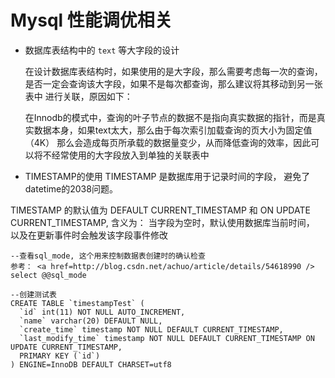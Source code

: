 # Mysql 性能调优相关


- 数据库表结构中的 `text` 等大字段的设计
    
    在设计数据库表结构时，如果使用的是大字段，那么需要考虑每一次的查询，是否一定会查询该大字段，如果不是每次都查询，那么建议将其移动到另一张表中
    进行关联，原因如下：

    在Innodb的模式中，查询的叶子节点的数据不是指向真实数据的指针，而是真实数据本身，如果text太大，那么由于每次索引加载查询的页大小为固定值（4K）
    那么会造成每页所承载的数据量变少，从而降低查询的效率，因此可以将不经常使用的大字段放入到单独的关联表中

- TIMESTAMP的使用
TIMESTAMP 是数据库用于记录时间的字段， 避免了datetime的2038问题。 

TIMESTAMP 的默认值为 DEFAULT CURRENT_TIMESTAMP 和 ON UPDATE CURRENT_TIMESTAMP, 
含义为： 当字段为空时，默认使用数据库当前时间， 以及在更新事件时会触发该字段事件修改

```
--查看sql_mode, 这个用来控制数据表创建时的确认检查
参考： <a href=http://blog.csdn.net/achuo/article/details/54618990 />
select @@sql_mode  

--创建测试表
CREATE TABLE `timestampTest` (
  `id` int(11) NOT NULL AUTO_INCREMENT,
  `name` varchar(20) DEFAULT NULL,
  `create_time` timestamp NOT NULL DEFAULT CURRENT_TIMESTAMP,
  `last_modify_time` timestamp NOT NULL DEFAULT CURRENT_TIMESTAMP ON UPDATE CURRENT_TIMESTAMP,
  PRIMARY KEY (`id`)
) ENGINE=InnoDB DEFAULT CHARSET=utf8
```
